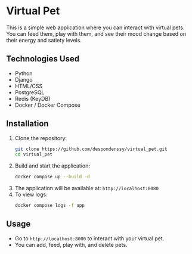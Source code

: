 # Virtual Pet

This is a simple web application where you can interact with virtual pets. You can feed them, play with them, and see their mood change based on their energy and satiety levels.

## Technologies Used
- Python
- Django
- HTML/CSS
- PostgreSQL
- Redis (KeyDB)
- Docker / Docker Compose

## Installation
1. Clone the repository:
   ```bash
   git clone https://github.com/despondenssy/virtual_pet.git
   cd virtual_pet
2. Build and start the application:
   ```bash
   docker compose up --build -d
3. The application will be available at:
    `http://localhost:8080`
4. To view logs:
   ```bash
   docker compose logs -f app


## Usage
- Go to `http://localhost:8000` to interact with your virtual pet.
- You can add, feed, play with, and delete pets.